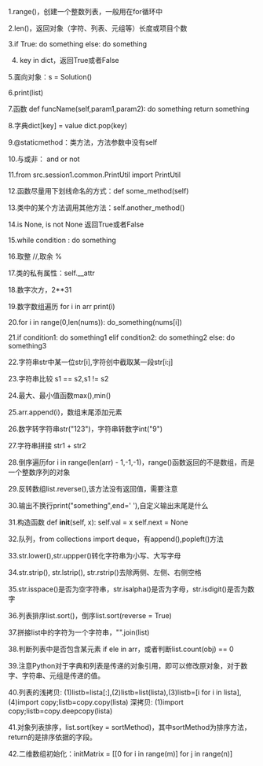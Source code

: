 1.range()，创建一个整数列表，一般用在for循环中

2.len()，返回对象（字符、列表、元组等）长度或项目个数

3.if True:
    do something
  else:
    do something

4. key in dict，返回True或者False

5.面向对象：s = Solution()

6.print(list)

7.函数
def funcName(self,param1,param2):
    do something
    return something

8.字典dict[key] = value
dict.pop(key)

9.@staticmethod：类方法，方法参数中没有self

10.与或非： and or not

11.from src.session1.common.PrintUtil import PrintUtil

12.函数尽量用下划线命名的方式：def some_method(self)

13.类中的某个方法调用其他方法：self.another_method()

14.is None, is not None 返回True或者False

15.while condition :
    do something

16.取整 //,取余 %

17.类的私有属性：self.__attr

18.数字次方，2**31

19.数字数组遍历
    for i in arr
        print(i)

20.for i in range(0,len(nums)):
    do_something(nums[i])

21.if condition1:
    do something1
  elif condition2:
    do something2
  else:
    do something3

22.字符串str中某一位str[i],字符创中截取某一段str[i:j]

23.字符串比较 s1 == s2,s1 != s2

24.最大、最小值函数max(),min()

25.arr.append(i)，数组末尾添加元素

26.数字转字符串str("123")，字符串转数字int("9")

27.字符串拼接 str1 + str2

28.倒序遍历for i in range(len(arr) - 1,-1,-1)，range()函数返回的不是数组，而是一个整数序列的对象

29.反转数组list.reverse(),该方法没有返回值，需要注意

30.输出不换行print("something",end=' '),自定义输出末尾是什么

31.构造函数
    def __init__(self, x):
        self.val = x
        self.next = None

32.队列，from collections import deque，有append(),popleft()方法

33.str.lower(),str.uppper()转化字符串为小写、大写字母

34.str.strip(), str.lstrip(), str.rstrip()去除两侧、左侧、右侧空格

35.str.isspace()是否为空字符串，str.isalpha()是否为字母，str.isdigit()是否为数字

36.列表排序list.sort()，倒序list.sort(reverse = True)

37.拼接list中的字符为一个字符串，"".join(list)

38.判断列表中是否包含某元素 if ele in arr，或者判断list.count(obj) == 0

39.注意Python对于字典和列表是传递的对象引用，即可以修改原对象，对于数字、字符串、元组是传递的值。

40.列表的浅拷贝: (1)listb=lista[:],(2)listb=list(lista),(3)listb=[i for i in lista],(4)import copy;listb=copy.copy(lista)
深拷贝: (1)import copy;listb=copy.deepcopy(lista)

41.对象列表排序，list.sort(key = sortMethod)，其中sortMethod为排序方法，return的是排序依据的字段。

42.二维数组初始化：initMatrix = [[0 for i in range(m)] for j in range(n)]